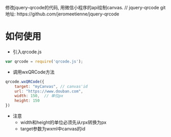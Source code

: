 <p> 
修改jquery-qrcode的代码, 用微信小程序的api绘制canvas. 
// jquery-qrcode git地址: https://github.com/jeromeetienne/jquery-qrcode
</p>

# 如何使用
* 引入qrcode.js

```javascript
var qrcode = require('qrcode.js');
```

* 调用wxQRCode方法

```javascript
qrcode.wxQRCode({
    target: "myCanvas", // canvas'id
    url: "https://www.douban.com",
    width: 150,  // 单位px
    height: 150
})
```

* 注意
    * width和height的单位必须先从rpx转换为px 
    * target参数为wxml中canvas的id




